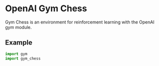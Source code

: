 # OpenAI Gym Chess
Gym Chess is an environment for reinforcement learning with the OpenAI gym module.

## Example
```python
import gym
import gym_chess

```
